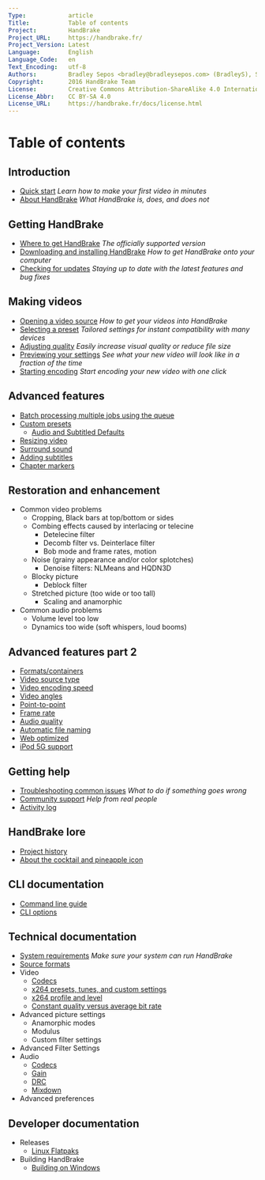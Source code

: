 ```yaml
---
Type:            article
Title:           Table of contents
Project:         HandBrake
Project_URL:     https://handbrake.fr/
Project_Version: Latest
Language:        English
Language_Code:   en
Text_Encoding:   utf-8
Authors:         Bradley Sepos <bradley@bradleysepos.com> (BradleyS), Scott (s55)
Copyright:       2016 HandBrake Team
License:         Creative Commons Attribution-ShareAlike 4.0 International
License_Abbr:    CC BY-SA 4.0
License_URL:     https://handbrake.fr/docs/license.html
---
```


Table of contents
=================

## Introduction

<!-- TODO: link to contributing guide -->

- [Quick start](introduction/quick-start.html)
  *Learn how to make your first video in minutes*
- [About HandBrake](introduction/about.html)
  *What HandBrake is, does, and does not*


## Getting HandBrake

- [Where to get HandBrake](get-handbrake/where-to-get-handbrake.html)
  *The officially supported version*
- [Downloading and installing HandBrake](get-handbrake/download-and-install.html)
  *How to get HandBrake onto your computer*
- [Checking for updates](get-handbrake/check-for-updates.html)
  *Staying up to date with the latest features and bug fixes*


## Making videos

- [Opening a video source](workflow/open-video-source.html)
  *How to get your videos into HandBrake*
- [Selecting a preset](workflow/select-preset.html)
  *Tailored settings for instant compatibility with many devices*
- [Adjusting quality](workflow/adjust-quality.html)
  *Easily increase visual quality or reduce file size*
- [Previewing your settings](workflow/preview-settings.html)
  *See what your new video will look like in a fraction of the time*
- [Starting encoding](workflow/start-encoding.html)
  *Start encoding your new video with one click*


## Advanced features

- [Batch processing multiple jobs using the queue](advanced/batch-queue.html)   
- [Custom presets](advanced/custom-presets.html) 
  - [Audio and Subtitled Defaults](advanced/audio-subtitle-defaults.html) 
- [Resizing video](advanced/resizing-video.html) 
- [Surround sound](advanced/surround-sound.html)
- [Adding subtitles](advanced/subtitles.html) 
- [Chapter markers](advanced/chapter-markers.html) 
<!-- - [Post-processing metadata](advanced/post-processing.html) -->


## Restoration and enhancement

- Common video problems
  - Cropping, Black bars at top/bottom or sides
  - Combing effects caused by interlacing or telecine
    - Detelecine filter
    - Decomb filter vs. Deinterlace filter
    - Bob mode and frame rates, motion
  - Noise (grainy appearance and/or color splotches)
    - Denoise filters: NLMeans and HQDN3D
  - Blocky picture
    - Deblock filter
  - Stretched picture (too wide or too tall)
    - Scaling and anamorphic
- Common audio problems
  - Volume level too low
  - Dynamics too wide (soft whispers, loud booms)


## Advanced features part 2

- [Formats/containers](advanced/containers.html)
- [Video source type](advanced/video-sources.html)
- [Video encoding speed](advanced/video-encoding-performance.html)
- [Video angles](advanced/video-angles.html)
- [Point-to-point](advanced/point-to-point.html)
- [Frame rate](advanced/frame-rates.html)
- [Audio quality](advanced/audio-quality.html)
- [Automatic file naming](advanced/automatic-file-naming.html)
- [Web optimized](advanced/web-optimised.html)
- [iPod 5G support](advanced/old-ipod-support.html)


## Getting help

- [Troubleshooting common issues](help/troubleshooting-common-issues.html)
  *What to do if something goes wrong*
- [Community support](help/community-support.html)
  *Help from real people*
- [Activity log](help/activity-log.html) 


## HandBrake lore

- [Project history](about/history.html)
- [About the cocktail and pineapple icon](about/the-icon.html) 


## CLI documentation

- [Command line guide](cli/cli-guide.html)
- [CLI options](cli/cli-options.html)


## Technical documentation

- [System requirements](technical/system-requirements.html)
  *Make sure your system can run HandBrake*
- [Source formats](technical/source-formats.html)
- Video
  - [Codecs](technical/video-codecs.html) 
  - [x264 presets, tunes, and custom settings](technical/video-x264-presets-tunes.html) 
  - [x264 profile and level](technical/video-x264-profiles-levels.html) 
  - [Constant quality versus average bit rate](technical/video-cq-vs-abr.html) 
- Advanced picture settings
  - Anamorphic modes
  - Modulus
  - Custom filter settings
- Advanced Filter Settings
- Audio
  - [Codecs](technical/audio-codecs.html)
  - [Gain](technical/audio-gain.html)
  - [DRC](technical/audio-drc.html)
  - [Mixdown](technical/audio-mixdowns.html)
- Advanced preferences

## Developer documentation

- Releases
  - [Linux Flatpaks](developer/flatpak-repo.html)
- Building HandBrake
  - [Building on Windows](developer/build-windows.html)

